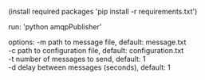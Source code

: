 (install required packages 'pip install -r requirements.txt')

run:    'python amqpPublisher'

options:    -m path to message file, default: message.txt  
            -c path to configuration file, default: configuration.txt  
            -t number of messages to send, default: 1  
            -d delay between messages (seconds), default: 1  
